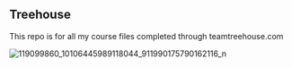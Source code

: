 ## Treehouse

This repo is for all my course files completed through teamtreehouse.com

![119099860_10106445989118044_911990175790162116_n](https://user-images.githubusercontent.com/70064575/115958913-77d05d00-a4d7-11eb-99eb-d86cd163f888.jpeg)
